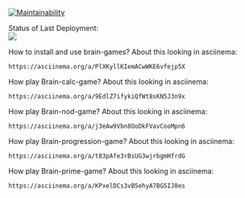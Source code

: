 [![Maintainability](https://api.codeclimate.com/v1/badges/a99a88d28ad37a79dbf6/maintainability)](https://codeclimate.com/github/codeclimate/codeclimate/maintainability)

Status of Last Deployment:<br>
<img src="https://github.com/llss1989/frontend-project-lvl1/workflows/My-GitHubActions-Basics/badge.svg?branch=master"><br>

How to install and use brain-games? About this looking in asciinema:
    
    https://asciinema.org/a/PlXKyllKIemACwWKE6vfejp5X


How play Brain-calc-game? About this looking in asciinema:
    
    https://asciinema.org/a/9EdlZ7ifykiQfWt8sKN5J3n9x


How play Brain-nod-game? About this looking in asciinema:
    
    https://asciinema.org/a/j3eAw9Vbn8OoDkFVavCooMpn6


How play Brain-progression-game? About this looking in asciinema:
    
    https://asciinema.org/a/t83pAfe3rBsUG3wjrbgmHfrdG

How play Brain-prime-game? About this looking in asciinema:
    
    https://asciinema.org/a/KPxelDCs3vB5ehyA7BG5IJ8es


